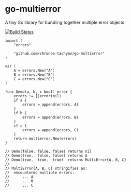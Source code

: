 # go-multierror
A tiny Go library for bundling together multiple error objects

[![Build Status](https://travis-ci.org/chronos-tachyon/go-multierror.svg)](https://travis-ci.org/chronos-tachyon/go-multierror)

	import (
		"errors"
	
		"github.com/chronos-tachyon/go-multierror"
	)
	
	var (
		A = errors.New("A")
		B = errors.New("B")
		C = errors.New("C")
	)
	
	func Demo(a, b, c bool) error {
		errors := []error(nil)
		if a {
			errors = append(errors, A)
		}
		if b {
			errors = append(errors, B)
		}
		if c {
			errors = append(errors, C)
		}
		return multierror.New(errors)
	}

	// Demo(false, false, false) returns nil
	// Demo(true,  false, false) returns A
	// Demo(true,  true,  true)  returns MultiError{A, B, C}
	//
	// MultiError{A, B, C} stringifies as:
	//	encountered multiple errors:
	//		... A
	//		... B
	//		... C
